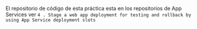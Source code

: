 El repositorio de código de esta práctica esta en los repositorios de App Services ver 
``` 4 . Stage a web app deployment for testing and rollback by using App Service deployment slots ```